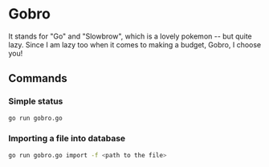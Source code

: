 # Gobro

It stands for "Go" and "Slowbrow", which is a lovely pokemon -- but quite lazy. Since I am lazy too when it comes to making a budget, Gobro, I choose you!

## Commands

### Simple status
```sh
go run gobro.go
```

### Importing a file into database
```sh
go run gobro.go import -f <path to the file>
```
